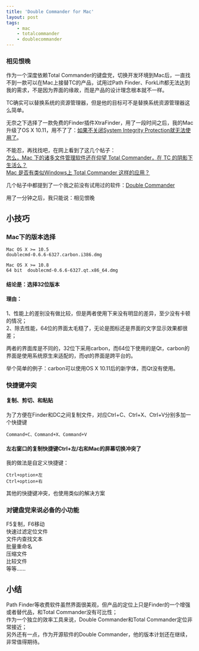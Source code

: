 ```yaml
---
title: 'Double Commander for Mac'
layout: post
tags:
    - mac
    - totalcommander
    - doublecommander
---
```


### 相见恨晚
作为一个深度依赖Total Commander的键盘党，切换开发环境到Mac后，一直找不到一款可以在Mac上接替TC的产品，试用过Path Finder、ForkLift都无法达到我的需求，不是因为界面的缘故，而是产品的设计理念根本就不一样。

TC确实可以替换系统的资源管理器，但是他的目标可不是替换系统资源管理器这么简单。

无奈之下选择了一款免费的Finder插件XtraFinder，用了一段时间之后，我的Mac升级了OS X 10.11，用不了了：[如果不关闭System Integrity Protection就无法使用了](https://www.trankynam.com/xtrafinder/sip.html)。

不能忍，再找找吧，在网上看到了这几个帖子：  
[怎么，Mac 下的诸多文件管理软件还在仰望 Total Commander，在 TC 的阴影下生活么？](https://www.v2ex.com/t/66737)  
[Mac 是否有类似Windows上 Total Commander 这样的应用？](http://www.zhihu.com/question/19607061)

几个帖子中都提到了一个我之前没有试用过的软件：[Double Commander](http://doublecmd.sourceforge.net/)

用了一分钟之后，我只能说：相见恨晚

## 小技巧

### Mac下的版本选择
```
Mac OS X >= 10.5
doublecmd-0.6.6-6327.carbon.i386.dmg

Mac OS X >= 10.8	
64 bit	doublecmd-0.6.6-6327.qt.x86_64.dmg
```

#### 结论是：选择32位版本

#### 理由： 
1、性能上的差别没有做比较，但是两者使用下来没有明显的差异，至少没有卡顿的情况；  
2、除去性能，64位的界面太毛糙了，无论是图标还是界面的文字显示效果都很差；  

两者的界面库是不同的，32位下采用carbon，而64位下使用的是Qt，carbon的界面是使用系统原生来适配的，而qt的界面是跨平台的。

举个简单的例子：carbon可以使用OS X 10.11后的新字体，而Qt没有使用。


### 快捷键冲突

#### 复制、剪切、和粘贴
为了方便在Finder和DC之间复制文件，对应Ctrl+C、Ctrl+X、Ctrl+V分别多加一个快捷键   
``` 
Command+C、Command+X、Command+V
```

#### 左右窗口的复制快捷键Ctrl+左/右和Mac的屏幕切换冲突了
我的做法是自定义快捷键：  
```
Ctrl+option+左
Ctrl+option+右
```

其他的快捷键冲突，也使用类似的解决方案


###  对键盘党来说必备的小功能
F5复制，F6移动  
快速过滤定位文件  
文件内查找文本  
批量重命名  
压缩文件  
比较文件  
等等……  

## 小结
Path Finder等收费软件虽然界面很美观，但产品的定位上只是Finder的一个增强或者替代品，和Total Commander没有可比性；  
作为一个独立的效率工具来说，Double Commander和Total Commander定位非常接近；  
另外还有一点，作为开源软件的Double Commander，他的版本计划还在继续，非常值得期待。  